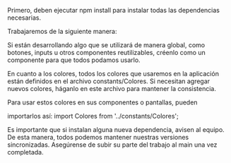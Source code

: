 Primero, deben ejecutar npm install para instalar todas las dependencias necesarias.

Trabajaremos de la siguiente manera:

Si están desarrollando algo que se utilizará de manera global, como botones, inputs u otros componentes reutilizables, créenlo como un componente para que todos podamos usarlo.

En cuanto a los colores, todos los colores que usaremos en la aplicación están definidos en el archivo constants/Colores. Si necesitan agregar nuevos colores, háganlo en este archivo para mantener la consistencia. 

Para usar estos colores en sus componentes o pantallas, pueden 

importarlos así:
import Colores from '../constants/Colores';

Es importante que si instalan alguna nueva dependencia, avisen al equipo. De esta manera, todos podemos mantener nuestras versiones sincronizadas. Asegúrense de subir su parte del trabajo al main una vez completada.